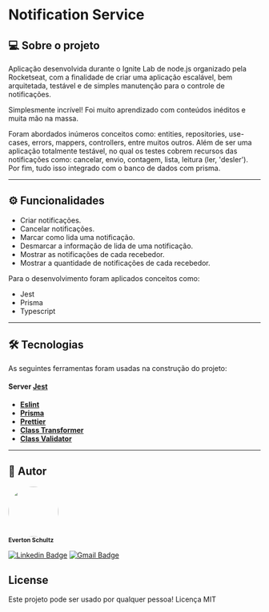 # Notification Service

## 💻 Sobre o projeto

<p>Aplicação desenvolvida durante o Ignite Lab de node.js organizado pela Rocketseat, com a finalidade de criar uma aplicação escalável, bem arquitetada, testável e de simples manutenção para o controle de notificações.</p>

<p>Simplesmente incrível! Foi muito aprendizado com conteúdos inéditos e muita mão na massa.</p>

<p>Foram abordados inúmeros conceitos como: entities, repositories, use-cases, errors, mappers, controllers, entre muitos outros. Além de ser uma aplicação totalmente testável, no qual os testes cobrem recursos das notificações como: cancelar, envio, contagem, lista, leitura (ler, 'desler'). Por fim, tudo isso integrado com o banco de dados com prisma.</p>

---

## ⚙️ Funcionalidades

- Criar notificações.
- Cancelar notificações.
- Marcar como lida uma notificação.
- Desmarcar a informação de lida de uma notificação.
- Mostrar as notificações de cada recebedor.
- Mostrar a quantidade de notificações de cada recebedor.

Para o desenvolvimento foram aplicados conceitos como:
- Jest
- Prisma
- Typescript

---

## 🛠 Tecnologias
As seguintes ferramentas foram usadas na construção do projeto:

#### **Server**  [Jest](https://jestjs.io/docs/getting-started)

-   **[Eslint](https://eslint.org/)**
-   **[Prisma](https://www.prisma.io/)**
-   **[Prettier](https://prettier.io/)**
-   **[Class Transformer](https://github.com/typestack/class-transformer)**
-   **[Class Validator](https://github.com/typestack/class-validator)**

---

## 🦸 Autor
<img style="border-radius: 50%;" src="https://avatars.githubusercontent.com/u/19807265?v=4" width="100px;" alt=""/>
 <br />
 <sub><b>Everton Schultz</b></sub></a>
 <br />

[![Linkedin Badge](https://img.shields.io/badge/-Everton-blue?style=flat-square&logo=Linkedin&logoColor=white&link=https://www.linkedin.com/in/https://www.linkedin.com/in/%C3%A9verton-schultz-824a1612b/)](https://www.linkedin.com/in/https://www.linkedin.com/in/%C3%A9verton-schultz-824a1612b/)
[![Gmail Badge](https://img.shields.io/badge/-evertonf.m.schultz98@gmail.com-c14438?style=flat-square&logo=Gmail&logoColor=white&link=mailto:evertonf.m.schultz98@gmail.com)](mailto:evertonf.m.schultz98@gmail.com)

## License
Este projeto pode ser usado por qualquer pessoa! Licença MIT